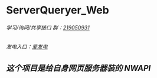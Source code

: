 # ServerQueryer_Web

###### 学习/询问/共享接口 群：[219050931](https://qm.qq.com/cgi-bin/qm/qr?k=l40P7CkkOhWxWCJ-pNiH8xpqhoc9LgI2&jump_from=webapi&authKey=CNhFZrJoIqkY9wustKX28Cj9HPVSHYHov0xDvF0UjT53v1sruqRKRnp2sOCOexjJ)

###### 发电入口：[爱发电](https://afdian.net/a/manghui/plan)

## ***这个项目是给自身网页服务器装的 NWAPI***
